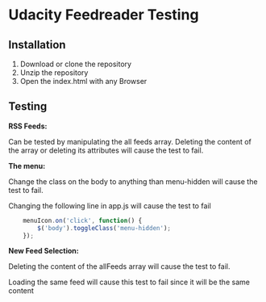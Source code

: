 # Udacity Feedreader Testing

## Installation

 1. Download or clone the repository
 2. Unzip the repository
 3. Open the index.html with any Browser

## Testing

**RSS Feeds:**

Can be tested by manipulating the all feeds array. Deleting the content of the array or deleting its attributes will cause the test to fail.

**The menu:**

Change the class on the body to anything than menu-hidden will cause the test to fail.

Changing the following line in app.js will cause the test to fail

```js
    menuIcon.on('click', function() {
        $('body').toggleClass('menu-hidden');
    });
```
**New Feed Selection:**

Deleting the content of the allFeeds array will cause the test to fail.

Loading the same feed will cause this test to fail since it will be the same content